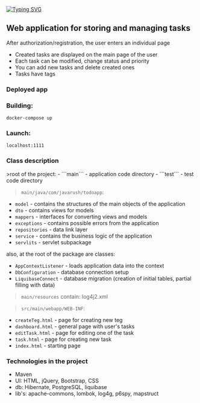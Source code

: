 [![Typing SVG](https://readme-typing-svg.herokuapp.com?font=Fira+Code&pause=1000&width=435&lines=ToDo+application)](https://git.io/typing-svg)
<h2><a>Web application for storing and managing tasks</a></h2>

After authorization/registration, the user enters an individual page

* Created tasks are displayed on the main page of the user
* Each task can be modified, change status and priority
* You can add new tasks and delete created ones
* Tasks have tags

<h3 ><a>Deployed app</a></h3>

<h3><a>Building: </a></h3>

```docker-compose up```

<h3 ><a>Launch:</a></h3>

```localhost:1111```

<h3 ><a>Class description</a></h3>
>root of the project:
- ```main``` - application code directory
-  ```test``` - test code directory

>```main/java/com/javarush/todoapp```:
- ```model``` - contains the structures of the main objects of the application
- ```dto``` - contains views for models
- ```mappers``` - interfaces for converting views and models
- ```exceptions``` - contains possible errors from the application
- ```repositories``` - data link layer
- ```service``` - contains the business logic of the application
- ```servlits``` - servlet subpackage

also, at the root of the package are classes:

- ```AppContextListener``` - loads application data into the context
- ```DbConfiguration``` - database connection setup
- ```LiquibaseConnect``` - database migration (creation of initial tables, partial filling with data)

>```main/resources``` contain: log4j2.xml

>```src/main/webapp/WEB-INF```:
- ```createTeg.html``` - page for creating new teg
- ```dashboard.html``` - general page with user's tasks
- ```editTask.html``` - page for editing one of the task
- ```task.html``` - page for creating new task
- ```index.html``` - starting page

<h3><a>Technologies in the project</a></h3>

- Maven
- UI: HTML, jQuery, Bootstrap, CSS
- db: Hibernate, PostgreSQL, liquibase
- lib's: apache-commons, lombok, log4g, p6spy, mapstruct
